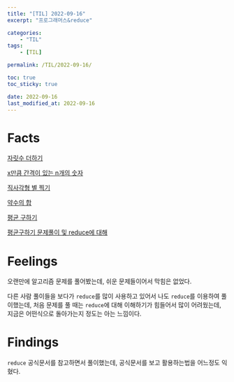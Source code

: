 ```yaml
---
title: "[TIL] 2022-09-16"
excerpt: "프로그래머스&reduce"

categories:
    - "TIL"
tags:
    - [TIL]

permalink: /TIL/2022-09-16/

toc: true
toc_sticky: true

date: 2022-09-16
last_modified_at: 2022-09-16
---
```


# Facts
[자릿수 더하기](https://sw1104.github.io/programmers/add-digits/)

[x만큼 간격이 있는 n개의 숫자](https://sw1104.github.io/programmers/interval/)

[직사각형 별 찍기](https://sw1104.github.io/programmers/rectangle-star/)

[약수의 합](https://sw1104.github.io/programmers/divisor/)

[평균 구하기](https://sw1104.github.io/programmers/average/)

[평균구하기 문제풀이 및 reduce에 대해](https://sw1104.github.io/Javascript/reduce/)

# Feelings

오랜만에 알고리즘 문제를 풀어봤는데, 쉬운 문제들이어서 막힘은 없었다.

다른 사람 풀이들을 보다가 `reduce`를 많이 사용하고 있어서 나도 `reduce`를 이용하여 풀이했는데, 처음 문제를 풀 때는 `reduce`에 대해 이해하기가 힘들어서 많이 어려웠는데, 지금은 어떤식으로 돌아가는지 정도는 아는 느낌이다.

# Findings

`reduce` 공식문서를 참고하면서 풀이했는데, 공식문서를 보고 활용하는법을 어느정도 익혔다.